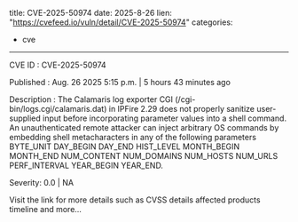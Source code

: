  
title: CVE-2025-50974
date: 2025-8-26
lien: "https://cvefeed.io/vuln/detail/CVE-2025-50974"
categories:
  - cve
---

CVE ID : CVE-2025-50974

Published :  Aug. 26
2025
5:15 p.m. | 5 hours
43 minutes ago

Description : The Calamaris log exporter CGI (/cgi-bin/logs.cgi/calamaris.dat) in IPFire 2.29 does not properly sanitize user-supplied input before incorporating parameter values into a shell command. An unauthenticated remote attacker can inject arbitrary OS commands by embedding shell metacharacters in any of the following parameters BYTE_UNIT
DAY_BEGIN
DAY_END
HIST_LEVEL
MONTH_BEGIN
MONTH_END
NUM_CONTENT
NUM_DOMAINS
NUM_HOSTS
NUM_URLS
PERF_INTERVAL
YEAR_BEGIN
YEAR_END.

Severity: 0.0 | NA

Visit the link for more details
such as CVSS details
affected products
timeline
and more...

